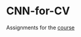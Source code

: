 # CNN-for-CV
Assignments for the [course](https://web.eecs.umich.edu/~justincj/teaching/eecs498/FA2020/)
